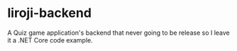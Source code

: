 # liroji-backend

A Quiz game application's backend that never going to be release so I leave it a .NET Core code example.
